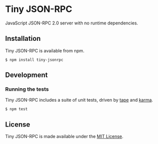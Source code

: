 # Tiny JSON-RPC

JavaScript JSON-RPC 2.0 server with no runtime dependencies.

## Installation

Tiny JSON-RPC is available from npm.

``` shell
$ npm install tiny-jsonrpc
```

## Development

### Running the tests

Tiny JSON-RPC includes a suite of unit tests, driven by [tape][] and [karma][].

``` shell
$ npm test
```

## License

Tiny JSON-RPC is made available under the [MIT License](http://opensource.org/licenses/mit-license.php).

[karma]: https://karma-runner.github.io
[tape]: https://github.com/substack/tape
